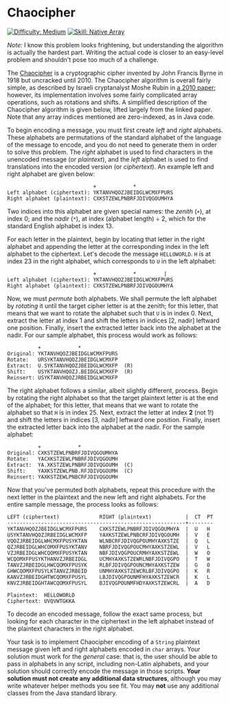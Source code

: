 # Chaocipher
[![Difficulty: Medium](https://img.shields.io/badge/difficulty-medium-yellow)]()
[![Skill: Native Array](https://img.shields.io/badge/skill-native%20array-blue)]()

*Note:* I know this problem looks frightening, but understanding the algorithm is actually the hardest part.  Writing
the actual code is closer to an easy-level problem and shouldn't pose too much of a challenge.

The [Chaocipher](https://en.wikipedia.org/wiki/Chaocipher) is a cryptographic cipher invented by John Francis Byrne in
1918 but uncracked until 2010.  The Chaocipher algorithm is overall fairly simple, as described by Israeli cryptanalyst
Moshe Rubin in [a 2010 paper](http://www.chaocipher.com/ActualChaocipher/Chaocipher-Revealed-Algorithm.pdf); however,
its implementation involves some fairly complicated array operations, such as rotations and shifts.  A simplified
description of the Chaocipher algorithm is given below, lifted largely from the linked paper.  Note that any array
indices mentioned are zero-indexed, as in Java code.

To begin encoding a message, you must first create *left* and *right* alphabets.  These alphabets are permutations of
the standard alphabet of the language of the message to encode, and you do not need to generate them in order to solve
this problem.  The *right* alphabet is used to find characters in the unencoded message (or *plaintext*), and the *left*
alphabet is used to find translations into the encoded version (or *ciphertext*).  An example left and right alphabet
are given below:
```
                            +            *
Left alphabet (ciphertext): YKTANVHQOZJBEIDGLWCMXFPURS
Right alphabet (plaintext): CXKSTZEWLPNBRFJDIVQGOUMHYA
```
Two indices into this alphabet are given special names: the *zenith* (`+`), at index 0; and the *nadir* (`*`), at index
(alphabet length) &div; 2, which for the standard English alphabet is index 13.

For each letter in the plaintext, begin by locating that letter in the right alphabet and appending the letter at the
corresponding index in the left alphabet to the ciphertext.  Let's decode the message `HELLOWORLD`.  `H` is at index 23
in the right alphabet, which corresponds to `U` in the left alphabet:
```
                            +            *         |
Left alphabet (ciphertext): YKTANVHQOZJBEIDGLWCMXFPURS
Right alphabet (plaintext): CXKSTZEWLPNBRFJDIVQGOUMHYA
```
Now, we must *permute* both alphabets.  We shall permute the left alphabet by *rotating* it until the target cipher
letter is at the zenith; for this letter, that means that we want to rotate the alphabet such that `U` is in index 0.
Next, extract the letter at index 1 and shift the letters in indices [2, nadir] leftward one position.  Finally, insert
the extracted letter back into the alphabet at the nadir.  For our sample alphabet, this process would work as follows:
```
          +            *
Original: YKTANVHQOZJBEIDGLWCMXFPURS
Rotate:   URSYKTANVHQOZJBEIDGLWCMXFP
Extract:  U.SYKTANVHQOZJBEIDGLWCMXFP  (R)
Shift:    USYKTANVHQOZJ.BEIDGLWCMXFP  (R)
Reinsert: USYKTANVHQOZJRBEIDGLWCMXFP
```
The right alphabet follows a similar, albeit slightly different, process.  Begin by rotating the right alphabet so that
the target plaintext letter is at the end of the alphabet; for this letter, that means that we want to rotate the
alphabet so that `H` is in index 25.  Next, extract the letter at index **2** (not 1!) and shift the letters in indices
[3, nadir] leftward one position.  Finally, insert the extracted letter back into the alphabet at the nadir.  For the
sample alphabet:
```
          +            *
Original: CXKSTZEWLPNBRFJDIVQGOUMHYA
Rotate:   YACXKSTZEWLPNBRFJDIVQGOUMH
Extract:  YA.XKSTZEWLPNBRFJDIVQGOUMH  (C)
Shift:    YAXKSTZEWLPNB.RFJDIVQGOUMH  (C)
Reinsert: YAXKSTZEWLPNBCRFJDIVQGOUMH
```
Now that you've permuted both alphabets, repeat this procedure with the next letter in the plaintext and the new left
and right alphabets.  For the entire sample message, the process looks as follows:
```
LEFT (ciphertext)             RIGHT (plaintext)           |  CT  PT
----------------------------------------------------------+--------
YKTANVHQOZJBEIDGLWCMXFPURS    CXKSTZEWLPNBRFJDIVQGOUMHYA  |  U   H
USYKTANVHQOZJRBEIDGLWCMXFP    YAXKSTZEWLPNBCRFJDIVQGOUMH  |  V   E
VQOZJRBEIDGLWHCMXFPUSYKTAN    WLNBCRFJDIVQGPOUMHYAXKSTZE  |  Q   L
QZJRBEIDGLWHCOMXFPUSYKTANV    NBRFJDIVQGPOUCMHYAXKSTZEWL  |  V   L
VZJRBEIDGLWHCQOMXFPUSYKTAN    NBFJDIVQGPOUCRMHYAXKSTZEWL  |  W   O
WCQOMXFPUSYKTHANVZJRBEIDGL    UCMHYAXKSTZEWRLNBFJDIVQGPO  |  T   W
TANVZJRBEIDGLHWCQOMXFPUSYK    RLBFJDIVQGPOUNCMHYAXKSTZEW  |  G   O
GHWCQOMXFPUSYLKTANVZJRBEID    UNMHYAXKSTZEWCRLBFJDIVQGPO  |  K   R
KANVZJRBEIDGHTWCQOMXFPUSYL    LBJDIVQGPOUNMFHYAXKSTZEWCR  |  K   L
KNVZJRBEIDGHTAWCQOMXFPUSYL    BJIVQGPOUNMFHDYAXKSTZEWCRL  |  A   D

Plaintext:  HELLOWORLD
Ciphertext: UVQVWTGKKA
```
To decode an encoded message, follow the exact same process, but looking for each character in the ciphertext in the
left alphabet instead of the plaintext characters in the right alphabet.

Your task is to implement Chaocipher encoding of a `String` plaintext message given left and right alphabets encoded in
`char` arrays.  Your solution must work for the *general* case: that is, the user should be able to pass in alphabets in
any script, including non-Latin alphabets, and your solution should correctly encode the message in those scripts.
**Your solution must not create any additional data structures**, although you may write whatever helper methods you see
fit.  You may **not** use any additional classes from the Java standard library.
